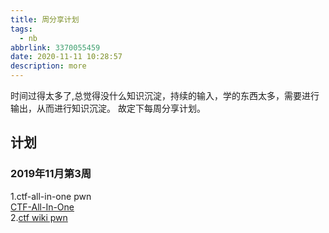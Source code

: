 ```yaml
---
title: 周分享计划
tags:
  - nb
abbrlink: 3370055459
date: 2020-11-11 10:28:57
description: more
---
```


时间过得太多了,总觉得没什么知识沉淀，持续的输入，学的东西太多，需要进行输出，从而进行知识沉淀。 故定下每周分享计划。


## 计划

### 2019年11月第3周 



1.ctf-all-in-one pwn  
[CTF-All-In-One](https://github.com/firmianay/CTF-All-In-One)  
2.[ctf wiki pwn](https://wiki.x10sec.org/pwn/arm/environment/)  


